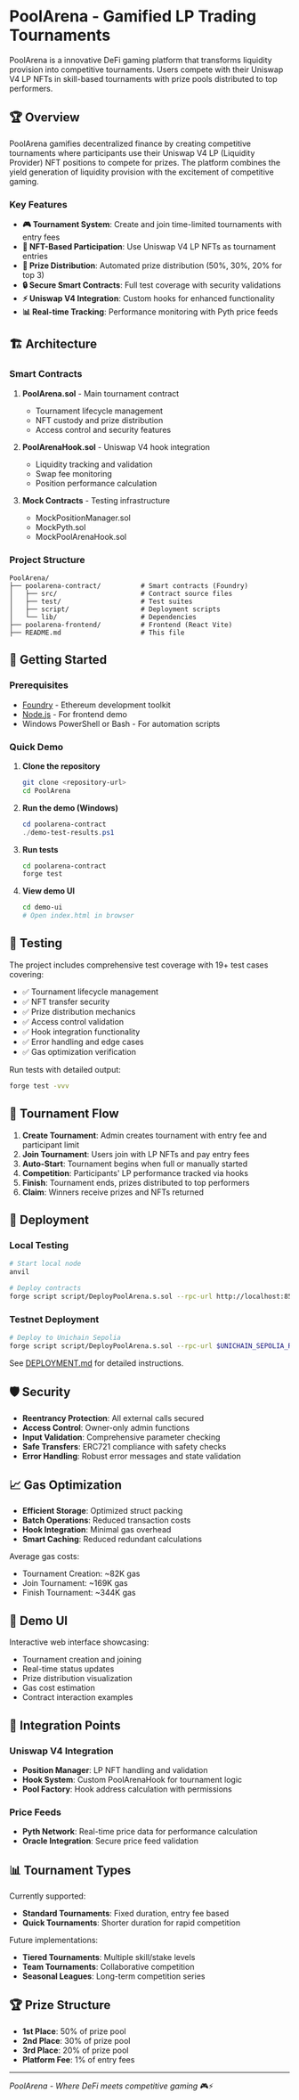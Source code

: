 # PoolArena - Gamified LP Trading Tournaments

PoolArena is a innovative DeFi gaming platform that transforms liquidity provision into competitive tournaments. Users compete with their Uniswap V4 LP NFTs in skill-based tournaments with prize pools distributed to top performers.

## 🏆 Overview

PoolArena gamifies decentralized finance by creating competitive tournaments where participants use their Uniswap V4 LP (Liquidity Provider) NFT positions to compete for prizes. The platform combines the yield generation of liquidity provision with the excitement of competitive gaming.

### Key Features

- **🎮 Tournament System**: Create and join time-limited tournaments with entry fees
- **💎 NFT-Based Participation**: Use Uniswap V4 LP NFTs as tournament entries
- **🏅 Prize Distribution**: Automated prize distribution (50%, 30%, 20% for top 3)
- **🔒 Secure Smart Contracts**: Full test coverage with security validations
- **⚡ Uniswap V4 Integration**: Custom hooks for enhanced functionality
- **📊 Real-time Tracking**: Performance monitoring with Pyth price feeds

## 🏗️ Architecture

### Smart Contracts

1. **PoolArena.sol** - Main tournament contract
   - Tournament lifecycle management
   - NFT custody and prize distribution
   - Access control and security features

2. **PoolArenaHook.sol** - Uniswap V4 hook integration
   - Liquidity tracking and validation
   - Swap fee monitoring
   - Position performance calculation

3. **Mock Contracts** - Testing infrastructure
   - MockPositionManager.sol
   - MockPyth.sol
   - MockPoolArenaHook.sol

### Project Structure

```
PoolArena/
├── poolarena-contract/          # Smart contracts (Foundry)
│   ├── src/                     # Contract source files
│   ├── test/                    # Test suites
│   ├── script/                  # Deployment scripts
│   └── lib/                     # Dependencies
├── poolarena-frontend/          # Frontend (React Vite)
├── README.md                    # This file
```

## 🚀 Getting Started

### Prerequisites

- [Foundry](https://getfoundry.sh/) - Ethereum development toolkit
- [Node.js](https://nodejs.org/) - For frontend demo
- Windows PowerShell or Bash - For automation scripts

### Quick Demo

1. **Clone the repository**
   ```bash
   git clone <repository-url>
   cd PoolArena
   ```

2. **Run the demo (Windows)**
   ```powershell
   cd poolarena-contract
   ./demo-test-results.ps1
   ```

3. **Run tests**
   ```bash
   cd poolarena-contract
   forge test
   ```

4. **View demo UI**
   ```bash
   cd demo-ui
   # Open index.html in browser
   ```

## 🧪 Testing

The project includes comprehensive test coverage with 19+ test cases covering:

- ✅ Tournament lifecycle management
- ✅ NFT transfer security
- ✅ Prize distribution mechanics
- ✅ Access control validation
- ✅ Hook integration functionality
- ✅ Error handling and edge cases
- ✅ Gas optimization verification

Run tests with detailed output:
```bash
forge test -vvv
```

## 🎯 Tournament Flow

1. **Create Tournament**: Admin creates tournament with entry fee and participant limit
2. **Join Tournament**: Users join with LP NFTs and pay entry fees
3. **Auto-Start**: Tournament begins when full or manually started
4. **Competition**: Participants' LP performance tracked via hooks
5. **Finish**: Tournament ends, prizes distributed to top performers
6. **Claim**: Winners receive prizes and NFTs returned

## 🔧 Deployment

### Local Testing
```bash
# Start local node
anvil

# Deploy contracts
forge script script/DeployPoolArena.s.sol --rpc-url http://localhost:8545 --broadcast
```

### Testnet Deployment
```bash
# Deploy to Unichain Sepolia
forge script script/DeployPoolArena.s.sol --rpc-url $UNICHAIN_SEPOLIA_RPC --broadcast --verify
```

See [DEPLOYMENT.md](./DEPLOYMENT.md) for detailed instructions.

## 🛡️ Security

- **Reentrancy Protection**: All external calls secured
- **Access Control**: Owner-only admin functions
- **Input Validation**: Comprehensive parameter checking
- **Safe Transfers**: ERC721 compliance with safety checks
- **Error Handling**: Robust error messages and state validation

## 📈 Gas Optimization

- **Efficient Storage**: Optimized struct packing
- **Batch Operations**: Reduced transaction costs
- **Hook Integration**: Minimal gas overhead
- **Smart Caching**: Reduced redundant calculations

Average gas costs:
- Tournament Creation: ~82K gas
- Join Tournament: ~169K gas
- Finish Tournament: ~344K gas

## 🎨 Demo UI

Interactive web interface showcasing:
- Tournament creation and joining
- Real-time status updates
- Prize distribution visualization
- Gas cost estimation
- Contract interaction examples

## 🔗 Integration Points

### Uniswap V4 Integration
- **Position Manager**: LP NFT handling and validation
- **Hook System**: Custom PoolArenaHook for tournament logic
- **Pool Factory**: Hook address calculation with permissions

### Price Feeds
- **Pyth Network**: Real-time price data for performance calculation
- **Oracle Integration**: Secure price feed validation

## 📊 Tournament Types

Currently supported:
- **Standard Tournaments**: Fixed duration, entry fee based
- **Quick Tournaments**: Shorter duration for rapid competition

Future implementations:
- **Tiered Tournaments**: Multiple skill/stake levels
- **Team Tournaments**: Collaborative competition
- **Seasonal Leagues**: Long-term competition series

## 🏆 Prize Structure

- **1st Place**: 50% of prize pool
- **2nd Place**: 30% of prize pool  
- **3rd Place**: 20% of prize pool
- **Platform Fee**: 1% of entry fees

---

*PoolArena - Where DeFi meets competitive gaming* 🎮⚡
